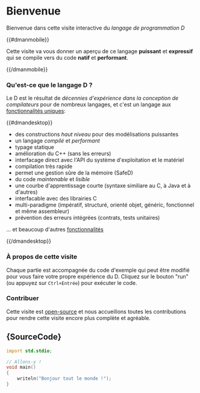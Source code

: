 # Bienvenue

Bienvenue dans cette visite interactive du *langage de programmation D*

{{#dmanmobile}}

Cette visite va vous donner un aperçu de ce langage __puissant__ et __expressif__ qui se compile vers du code __natif__ et __performant__.

{{/dmanmobile}}

### Qu'est-ce que le langage D ?

Le D est le résultat de _décennies d'expérience dans la conception de compilateurs_ pour de nombreux langages, et c'est un langage aux [fonctionnalités uniques](http://dlang.org/overview.html): 

{{#dmandesktop}}

- des constructions _haut niveau_ pour des modélisations puissantes
- un langage _compilé_ et _performant_
- typage statique
- amélioration du C++ (sans les erreurs)
- interfacage direct avec l'API du système d'exploitation et le matériel
- compilation très rapide
- permet une gestion sûre de la mémoire (SafeD)
- du code _maintenable_ et _lisible_
- une courbe d'apprentissage courte (syntaxe similiare au C, à Java et à d'autres)
- interfacable avec des librairies C
- multi-paradigme (impératif, structuré, orienté objet, généric, fonctionnel et même assembleur)
- prévention des erreurs intégrées (contrats, tests unitaires)

... et beaucoup d'autres [fonctionnalités](http://dlang.org/overview.html)

{{/dmandesktop}}

### À propos de cette visite

Chaque partie est accompagnée du code d'exemple qui peut être modifié pour vous faire votre propre expérience du D.
Cliquez sur le bouton "run" (ou appuyez sur `Ctrl+Entrée`) pour exécuter le code.

### Contribuer

Cette visite est [open-source](https://github.com/dlang-tour) et nous accueillons toutes les contributions pour rendre cette visite encore plus complète et agréable.

## {SourceCode}

```d
import std.stdio;

// Allons-y !
void main()
{
    writeln("Bonjour tout le monde !");
}
```
